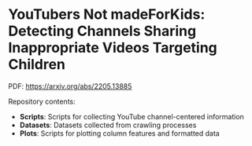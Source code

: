 # YouTubers Not madeForKids: Detecting Channels Sharing Inappropriate Videos Targeting Children

PDF: https://arxiv.org/abs/2205.13885

Repository contents:

- **Scripts**: Scripts for collecting YouTube channel-centered information
- **Datasets**: Datasets collected from crawling processes 
- **Plots**: Scripts for plotting column features and formatted data

[^note]: In order to run the scripts you need a YouTube API key. The current version of the API may not support all the functionalities in this repository.
